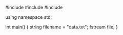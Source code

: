 #include <iostream>
#include <fstream>
#include <string>

using namespace std;

int main() {
    string filename = "data.txt";
    fstream file;
}
